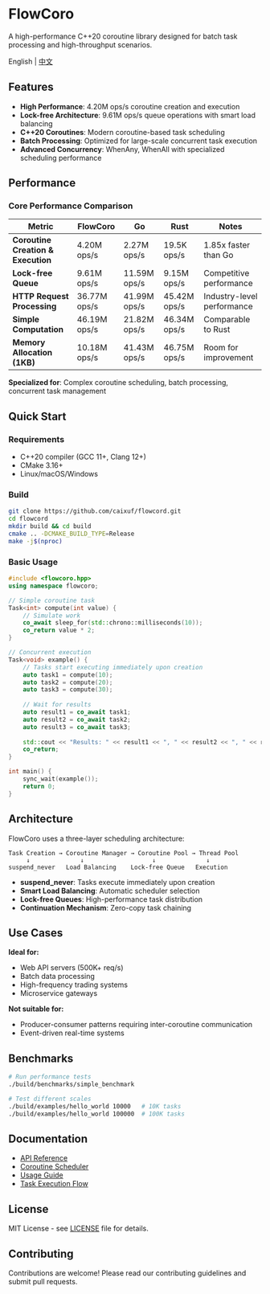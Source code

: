 # FlowCoro

A high-performance C++20 coroutine library designed for batch task processing and high-throughput scenarios.

English | [中文](README_zh.md)

## Features

- **High Performance**: 4.20M ops/s coroutine creation and execution
- **Lock-free Architecture**: 9.61M ops/s queue operations with smart load balancing
- **C++20 Coroutines**: Modern coroutine-based task scheduling
- **Batch Processing**: Optimized for large-scale concurrent task execution
- **Advanced Concurrency**: WhenAny, WhenAll with specialized scheduling performance

## Performance

### Core Performance Comparison

| Metric | FlowCoro | Go | Rust | Notes |
|--------|----------|-----|------|-------|
| **Coroutine Creation & Execution** | 4.20M ops/s | 2.27M ops/s | 19.5K ops/s | 1.85x faster than Go |
| **Lock-free Queue** | 9.61M ops/s | 11.59M ops/s | 9.15M ops/s | Competitive performance |
| **HTTP Request Processing** | 36.77M ops/s | 41.99M ops/s | 45.42M ops/s | Industry-level performance |
| **Simple Computation** | 46.19M ops/s | 21.82M ops/s | 46.34M ops/s | Comparable to Rust |
| **Memory Allocation (1KB)** | 10.18M ops/s | 41.43M ops/s | 46.75M ops/s | Room for improvement |

**Specialized for**: Complex coroutine scheduling, batch processing, concurrent task management

## Quick Start

### Requirements

- C++20 compiler (GCC 11+, Clang 12+)
- CMake 3.16+
- Linux/macOS/Windows

### Build

```bash
git clone https://github.com/caixuf/flowcord.git
cd flowcord
mkdir build && cd build
cmake .. -DCMAKE_BUILD_TYPE=Release
make -j$(nproc)
```

### Basic Usage

```cpp
#include <flowcoro.hpp>
using namespace flowcoro;

// Simple coroutine task
Task<int> compute(int value) {
    // Simulate work
    co_await sleep_for(std::chrono::milliseconds(10));
    co_return value * 2;
}

// Concurrent execution
Task<void> example() {
    // Tasks start executing immediately upon creation
    auto task1 = compute(10);
    auto task2 = compute(20);
    auto task3 = compute(30);
    
    // Wait for results
    auto result1 = co_await task1;
    auto result2 = co_await task2;
    auto result3 = co_await task3;
    
    std::cout << "Results: " << result1 << ", " << result2 << ", " << result3 << std::endl;
    co_return;
}

int main() {
    sync_wait(example());
    return 0;
}
```

## Architecture

FlowCoro uses a three-layer scheduling architecture:

```text
Task Creation → Coroutine Manager → Coroutine Pool → Thread Pool
     ↓              ↓                   ↓              ↓
suspend_never   Load Balancing    Lock-free Queue   Execution
```

- **suspend_never**: Tasks execute immediately upon creation
- **Smart Load Balancing**: Automatic scheduler selection
- **Lock-free Queues**: High-performance task distribution
- **Continuation Mechanism**: Zero-copy task chaining

## Use Cases

**Ideal for:**

- Web API servers (500K+ req/s)
- Batch data processing
- High-frequency trading systems
- Microservice gateways

**Not suitable for:**

- Producer-consumer patterns requiring inter-coroutine communication
- Event-driven real-time systems

## Benchmarks

```bash
# Run performance tests
./build/benchmarks/simple_benchmark

# Test different scales
./build/examples/hello_world 10000   # 10K tasks
./build/examples/hello_world 100000  # 100K tasks
```

## Documentation

- [API Reference](docs/API_REFERENCE.md)
- [Coroutine Scheduler](docs/COROUTINE_SCHEDULER.md)
- [Usage Guide](docs/USAGE.md)
- [Task Execution Flow](docs/TASK_EXECUTION_FLOW.md)

## License

MIT License - see [LICENSE](LICENSE) file for details.

## Contributing

Contributions are welcome! Please read our contributing guidelines and submit pull requests.
